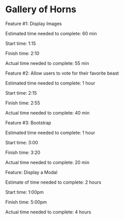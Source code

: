 # Gallery of Horns

Feature #1: Display Images

Estimated time needed to complete: 60 min

Start time: 1:15

Finish time: 2:10

Actual time needed to complete: 55 min


Feature #2: Allow users to vote for their favorite beast

Estimated time needed to complete: 1 hour

Start time: 2:15

Finish time: 2:55

Actual time needed to complete: 40 min


Feature #3: Bootstrap

Estimated time needed to complete: 1 hour

Start time: 3:00

Finish time: 3:20

Actual time needed to complete: 20 min



Feature: Display a Modal 

Estimate of time needed to complete: 2 hours 

Start time: 1:00pm 

Finish time: 5:00pm 

Actual time needed to complete: 4 hours